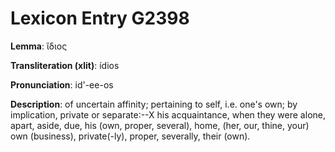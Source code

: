 # Lexicon Entry G2398

**Lemma**: ἴδιος

**Transliteration (xlit)**: ídios

**Pronunciation**: id'-ee-os

**Description**:
of uncertain affinity; pertaining to self, i.e. one's own; by implication, private or separate:--X his acquaintance, when they were alone, apart, aside, due, his (own, proper, several), home, (her, our, thine, your) own (business), private(-ly), proper, severally, their (own).
